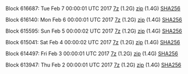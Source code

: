 Block 616687: Tue Feb  7 00:00:01 UTC 2017 [7z](https://transfer.sh/7SnOz/bootstrap.dat.20170207.7z) (1.2G) [zip](https://transfer.sh/gZph7/bootstrap.dat.20170207.zip) (1.4G) [SHA256](https://transfer.sh/fk58a/sha256.txt)

Block 616140: Mon Feb  6 00:00:01 UTC 2017 [7z](https://transfer.sh/ubkqb/bootstrap.dat.20170206.7z) (1.2G) [zip](https://transfer.sh/D0U5V/bootstrap.dat.20170206.zip) (1.4G) [SHA256](https://transfer.sh/HX00V/sha256.txt)

Block 615595: Sun Feb  5 00:00:02 UTC 2017 [7z](https://transfer.sh/12SO71/bootstrap.dat.20170205.7z) (1.2G) [zip](https://transfer.sh/Xcu5O/bootstrap.dat.20170205.zip) (1.4G) [SHA256](https://transfer.sh/16kwTi/sha256.txt)

Block 615041: Sat Feb  4 00:00:02 UTC 2017 [7z](https://transfer.sh/qCMmw/bootstrap.dat.20170204.7z) (1.2G) [zip](https://transfer.sh/70y47/bootstrap.dat.20170204.zip) (1.4G) [SHA256](https://transfer.sh/k8koD/sha256.txt)

Block 614497: Fri Feb  3 00:00:01 UTC 2017 [7z](https://transfer.sh/6OeRA/bootstrap.dat.20170203.7z) (1.2G) [zip](https://transfer.sh/1b9rp/bootstrap.dat.20170203.zip) (1.4G) [SHA256](https://transfer.sh/F8M4q/sha256.txt)

Block 613947: Thu Feb  2 00:00:01 UTC 2017 [7z](https://transfer.sh/wAL5n/bootstrap.dat.20170202.7z) (1.2G) [zip](https://transfer.sh/TUcGT/bootstrap.dat.20170202.zip) (1.4G) [SHA256](https://transfer.sh/taddP/sha256.txt)

